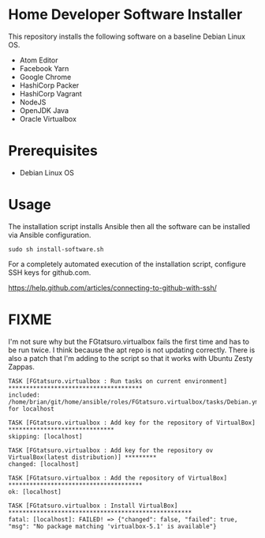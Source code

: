 # Home Developer Software Installer

This repository installs the following software on a baseline Debian Linux OS.

- Atom Editor
- Facebook Yarn
- Google Chrome
- HashiCorp Packer
- HashiCorp Vagrant
- NodeJS
- OpenJDK Java
- Oracle Virtualbox

# Prerequisites

- Debian Linux OS

# Usage

The installation script installs Ansible then all the software can be installed via Ansible configuration.

```
sudo sh install-software.sh
```

For a completely automated execution of the installation script, configure SSH keys for github.com.

https://help.github.com/articles/connecting-to-github-with-ssh/



# FIXME

I'm not sure why but the FGtatsuro.virtualbox fails the first time and has to be run twice. I think because the apt repo is not updating correctly. There is also a patch that I'm adding to the script so that it works with Ubuntu Zesty Zappas.

```
TASK [FGtatsuro.virtualbox : Run tasks on current environment] **************************************
included: /home/brian/git/home/ansible/roles/FGtatsuro.virtualbox/tasks/Debian.yml for localhost

TASK [FGtatsuro.virtualbox : Add key for the repository of VirtualBox] ******************************
skipping: [localhost]

TASK [FGtatsuro.virtualbox : Add key for the repository ov VirtualBox(latest distribution)] *********
changed: [localhost]

TASK [FGtatsuro.virtualbox : Add the repository of VirtualBox] **************************************
ok: [localhost]

TASK [FGtatsuro.virtualbox : Install VirtualBox] ****************************************************
fatal: [localhost]: FAILED! => {"changed": false, "failed": true, "msg": "No package matching 'virtualbox-5.1' is available"}
```
